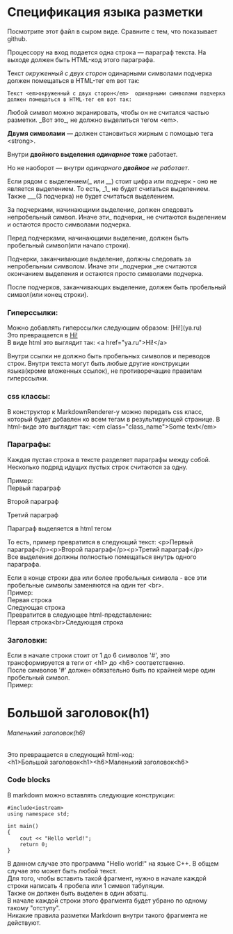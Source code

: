 # Спецификация языка разметки

Посмотрите этот файл в сыром виде. Сравните с тем, что показывает github.

Процессору на вход подается одна строка — параграф текста. 
На выходе должен быть HTML-код этого параграфа.

Текст _окруженный с двух сторон_  одинарными символами подчерка 
должен помещаться в HTML-тег em вот так:

`Текст <em>окруженный с двух сторон</em>  одинарными символами подчерка 
должен помещаться в HTML-тег em вот так:`

Любой символ можно экранировать, чтобы он не считался частью разметки. 
\_Вот это\_, не должно выделиться тегом \<em\>.

__Двумя символами__ — должен становиться жирным с помощью тега \<strong\>.

Внутри __двойного выделения _одинарное_ тоже__ работает.

Но не наоборот — внутри _одинарного __двойное__ не работает_.

Если рядом с выделением(_ или __) стоит цифра или подчерк - оно не является выделением.
То есть, \_1\_ не будет считаться выделением.
Также ___(3 подчерка) не будет считаться выделением.

За подчерками, начинающими выделение, должен следовать непробельный символ. Иначе эти_ подчерки_ не считаются выделением и остаются просто символами подчерка.

Перед подчерками, начинающими выделение, должен быть пробельный символ(или начало строки).

Подчерки, заканчивающие выделение, должны следовать за непробельным символом. Иначе эти \_подчерки \_не считаются окончанием выделения и остаются просто символами подчерка.

После подчерков, заканчивающих выделение, должен быть пробельный символ(или конец строки).

### Гиперссылки:
Можно добавлять гиперссылки следующим образом:
\[Hi!\]\(ya.ru\)  
Это превращается в [Hi!](ya.ru)  
В виде html это выглядит так:
\<a href="ya.ru"\>Hi!\</a\>

Внутри ссылки не должно быть пробельных символов и переводов строк.
Внутри текста могут быть любые другие конструкции языка(кроме вложенных ссылок), не противоречащие правилам гиперссылки.

### css классы:  
В конструктор к MarkdownRenderer-у можно передать css класс, который будет добавлен ко всем тегам в результирующей странице.
В html-виде это выглядит так:
\<em class="class_name"\>Some text\</em\>

### Параграфы:
Каждая пустая строка в тексте разделяет параграфы между собой.
Несколько подряд идущих пустых строк считаются за одну.

Пример:  
Первый параграф
					
Второй параграф

Третий параграф

Параграф выделяется в html тегом <p>
То есть, пример превратится в следующий текст:
\<p\>Первый параграф\</p\>\<p\>Второй параграф\</p><p\>Третий параграф\</p\>  
Все выделения должны полностью помещаться внутрь одного параграфа.

Если в конце строки два или более пробельных символа - все эти пробельные символы заменяются на один тег \<br\>.  
Пример:  
Первая строка  
Следующая строка  
Превратится в следующее html-представление:  
Первая строка\<br\>Следующая строка

### Заголовки:
Если в начале строки стоит от 1 до 6 символов '#', это трансформируется в теги от \<h1\> до \<h6\> соответственно.  
После символов '#' должен обязательно быть по крайней мере один пробельный символ.  
Пример:  
# Большой заголовок(h1)
###### Маленький заголовок(h6)
Это превращается в следующий html-код:  
\<h1\>Большой заголовок\<h1\>\<h6\>Маленький заголовок\<h6\>  

### Сode blocks
В markdown можно вставлять следующие конструкции:

    #include<iostream>
    using namespace std;
    
    int main()
    {
        cout << "Hello world!";
        return 0;
    }

В данном случае это программа "Hello world!" на языке C++.
В общем случае это может быть любой текст.  
Для того, чтобы вставить такой фрагмент, нужно в начале каждой строки написать 4 пробела или 1 символ табуляции.  
Также он должен быть выделен в один абзатц.  
В начале каждой строки этого фрагмента будет убрано по одному такому "отступу".  
Никакие правила разметки Markdown внутри такого фрагмента не действуют.  

